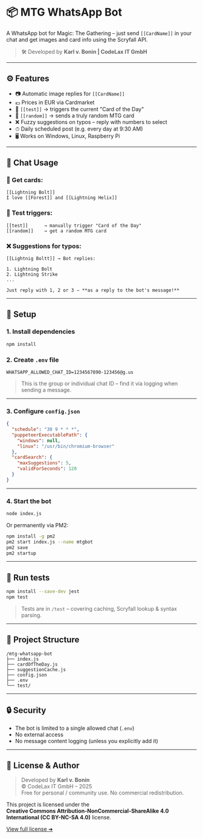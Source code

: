 # 📦 MTG WhatsApp Bot

A WhatsApp bot for Magic: The Gathering – just send `[[CardName]]` in your chat and get images and card info using the Scryfall API.

> 🛠 Developed by **Karl v. Bonin | CodeLax IT GmbH**

---

## ⚙️ Features

- 📷 Automatic image replies for `[[CardName]]`
- 💶 Prices in EUR via Cardmarket
- 🧪 `[[test]]` → triggers the current "Card of the Day"
- 🎲 `[[random]]` → sends a truly random MTG card
- ❌ Fuzzy suggestions on typos – reply with numbers to select
- ⏱ Daily scheduled post (e.g. every day at 9:30 AM)
- 🖥️ Works on Windows, Linux, Raspberry Pi

---

## 💬 Chat Usage

### 🔎 Get cards:

```
[[Lightning Bolt]]
I love [[Forest]] and [[Lightning Helix]]
```

### 🧪 Test triggers:

```
[[test]]      → manually trigger "Card of the Day"
[[random]]    → get a random MTG card
```

### ❌ Suggestions for typos:

```
[[Lightnig Boltt]] → Bot replies:

1. Lightning Bolt
2. Lightning Strike
...

Just reply with 1, 2 or 3 – **as a reply to the bot's message!**
```

---

## 🚀 Setup

### 1. Install dependencies

```bash
npm install
```

### 2. Create `.env` file

```env
WHATSAPP_ALLOWED_CHAT_ID=1234567890-123456@g.us
```

> This is the group or individual chat ID – find it via logging when sending a message.

---

### 3. Configure `config.json`

```json
{
  "schedule": "30 9 * * *",
  "puppeteerExecutablePath": {
    "windows": null,
    "linux": "/usr/bin/chromium-browser"
  },
  "cardSearch": {
    "maxSuggestions": 5,
    "validForSeconds": 120
  }
}
```

---

### 4. Start the bot

```bash
node index.js
```

Or permanently via PM2:

```bash
npm install -g pm2
pm2 start index.js --name mtgbot
pm2 save
pm2 startup
```

---

## 🧪 Run tests

```bash
npm install --save-dev jest
npm test
```

> Tests are in `/test` – covering caching, Scryfall lookup & syntax parsing.

---

## 📁 Project Structure

```
/mtg-whatsapp-bot
├── index.js
├── cardOfTheDay.js
├── suggestionCache.js
├── config.json
├── .env
└── test/
```

---

## 🔒 Security

- The bot is limited to a single allowed chat (`.env`)
- No external access
- No message content logging (unless you explicitly add it)

---

## 🤝 License & Author

> Developed by **Karl v. Bonin**  
> © CodeLax IT GmbH – 2025  
> Free for personal / community use. No commercial redistribution.

This project is licensed under the  
**Creative Commons Attribution-NonCommercial-ShareAlike 4.0 International (CC BY-NC-SA 4.0)** license.

[View full license ➜](https://creativecommons.org/licenses/by-nc-sa/4.0/)
